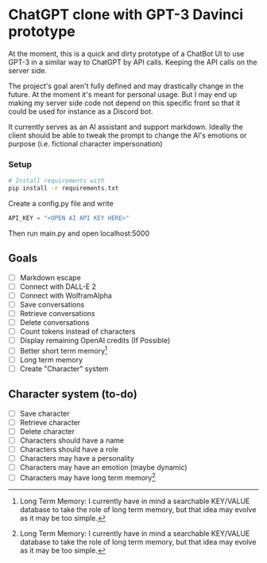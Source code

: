 # ChatGPT clone with GPT-3 Davinci prototype

At the moment, this is a quick and dirty prototype of a ChatBot UI to use GPT-3 in a similar way to ChatGPT by API calls. Keeping the API calls on the server side.

The project's goal aren't fully defined and may drastically change in the future. At the moment it's meant for personal usage. But I may end up making my server side code not depend on this specific front so that it could be used for instance as a Discord bot.

It currently serves as an AI assistant and support markdown. Ideally the client should be able to tweak the prompt to change the AI's emotions or purpose (i.e. fictional character impersonation)

### Setup

```bash
# Install requirements with
pip install -r requirements.txt
```

Create a config.py file and write
```py
API_KEY = "<OPEN AI API KEY HERE>"
```


Then run main.py and open localhost:5000



## Goals

- [ ] Markdown escape
- [ ] Connect with DALL-E 2
- [ ] Connect with WolframAlpha
- [ ] Save conversations
- [ ] Retrieve conversations
- [ ] Delete conversations
- [ ] Count tokens instead of characters
- [ ] Display remaining OpenAI credits (If Possible)
- [ ] Better short term memory[^1]
- [ ] Long term memory
- [ ] Create "Character" system

## Character system (to-do)

- [ ] Save character
- [ ] Retrieve character
- [ ] Delete character
- [ ] Characters should have a name
- [ ] Characters should have a role
- [ ] Characters may have a personality
- [ ] Characters may have an emotion (maybe dynamic)
- [ ] Characters may have long term memory[^1]

[^1]: Long Term Memory: I currently have in mind a searchable KEY/VALUE database to take the role of long term memory, but that idea may evolve as it may be too simple.